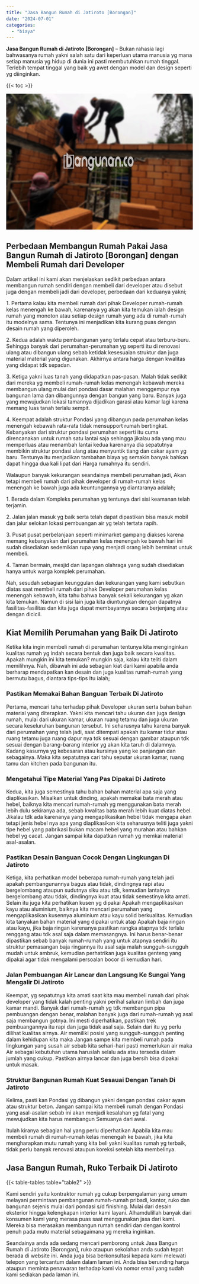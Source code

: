 ```yaml
---
title: "Jasa Bangun Rumah di Jatiroto [Borongan]"
date: "2024-07-01"
categories: 
  - "biaya"
---
```


**Jasa Bangun Rumah di Jatiroto \[Borongan\]** – Bukan rahasia lagi bahwasanya rumah yakni salah satu dari keperluan utama manusia yg mana setiap manusia yg hidup di dunia ini pasti membutuhkan rumah tinggal. Terlebih tempat tinggal yang baik yg awet dengan model dan design seperti yg diinginkan.

{{< toc >}}

![Jasa Bangun Rumah di Jatiroto [Borongan]](/images/borong-bangunan-19.png)

## Perbedaan Membangun Rumah Pakai Jasa Bangun Rumah di Jatiroto \[Borongan\] dengan Membeli Rumah dari Developer

Dalam artikel ini kami akan menjelaskan sedikit perbedaan antara membangun rumah sendiri dengan membeli dari developer atau disebut juga dengan membeli jadi dari developer, perbedaan dari keduanya yakni;

1\. Pertama kalau kita membeli rumah dari pihak Developer rumah-rumah kelas menengah ke bawah, karenanya yg akan kita temukan ialah design rumah yang monoton atau setiap design rumah yang ada di rumah-rumah itu modelnya sama. Tentunya ini menjadikan kita kurang puas dengan desain rumah yang diperoleh.

2\. Kedua adalah waktu pembangunan yang terlalu cepat atau terburu-buru. Sehingga banyak dari perumahan-perumahan yg seperti itu di renovasi ulang atau dibangun ulang sebab ketidak kesesuaian struktur dan juga material material yang digunakan. Akhirnya antara harga dengan kwalitas yang didapat tdk sepadan.

3\. Ketiga yakni luas tanah yang didapatkan pas-pasan. Malah tidak sedikit dari mereka yg membeli rumah-rumah kelas menengah kebawah mereka membangun ulang mulai dari pondasi dasar malahan menggempur nya bangunan lama dan dibangunnya dengan bangun yang baru. Banyak juga yang mewujudkan lokasi tamannya dijadikan garasi atau kamar lagi karena memang luas tanah terlalu sempit.

4\. Keempat adalah struktur Pondasi yang dibangun pada perumahan kelas menengah kebawah rata-rata tidak mensupport rumah bertingkat. Kebanyakan dari struktur pondasi perumahan seperti itu cuma direncanakan untuk rumah satu lantai saja sehingga jikalau ada yang mau memperluas atau menambah lantai kedua karenanya dia sepatutnya membikin struktur pondasi ulang atau menyuntik tiang dan cakar ayam yg baru. Tentunya itu menjadikan tambahan biaya yg semakin banyak bahkan dapat hingga dua kali lipat dari Harga rumahnya itu sendiri.

Walaupun banyak kekurangan seandainya membeli perumahan jadi, Akan tetapi membeli rumah dari pihak developer di rumah-rumah kelas menengah ke bawah juga ada keuntungannya yg diantaranya adalah;

1\. Berada dalam Kompleks perumahan yg tentunya dari sisi keamanan telah terjamin.

2\. Jalan jalan masuk yg baik serta telah dapat dipastikan bisa masuk mobil dan jalur selokan lokasi pembuangan air yg telah tertata rapih.

3\. Pusat pusat perbelanjaan seperti minimarket gampang diakses karena memang kebanyakan dari perumahan kelas menengah ke bawah hari ini sudah disediakan sedemikian rupa yang menjadi orang lebih berminat untuk membeli.

4\. Taman bermain, mesjid dan lapangan olahraga yang sudah disediakan hanya untuk warga komplek perumahan.

Nah, sesudah sebagian keunggulan dan kekurangan yang kami sebutkan diatas saat membeli rumah dari pihak Developer perumahan kelas menengah kebawah, kita tahu bahwa banyak sekali kekurangan yg akan kita temukan. Namun di sisi lain juga kita diuntungkan dengan dapatnya fasilitas-fasilitas dan kita juga dapat membayarnya secara berjenjang atau dengan dicicil.

## Kiat Memilih Perumahan yang Baik Di Jatiroto

Ketika kita ingin membeli rumah di perumahan tentunya kita menginginkan kualitas rumah yg indah secara bentuk dan juga baik secara kwalitas. Apakah mungkin ini kita temukan? mungkin saja, kalau kita teliti dalam memilihnya. Nah, dibawah ini ada sebagian kiat dari kami apabila anda berharap mendapatkan kan desain dan juga kualitas rumah-rumah yang bermutu bagus, diantara tips-tips Itu ialah;

### Pastikan Memakai Bahan Banguan Terbaik Di Jatiroto

Pertama, mencari tahu terhadap pihak Developer ukuran serta bahan bahan material yang diterapkan. Yakni kita mencari tahu ukuran dan juga design rumah, mulai dari ukuran kamar, ukuran ruang tetamu dan juga ukuran secara keseluruhan bangunan tersebut. Ini seharusnya tahu karena banyak dari perumahan yang telah jadi, saat ditempati apakah itu kamar tidur atau ruang tetamu juga ruang dapur nya tdk sesuai dengan gambar ataupun tdk sesuai dengan barang-barang interior yg akan kita taruh di dalamnya. Kadang kasurnya yg kebesaran atau kursinya yang ke panjangan dan sebagainya. Maka kita sepatutnya cari tahu seputar ukuran kamar, ruang tamu dan kitchen pada bangunan itu.

### Mengetahui Tipe Material Yang Pas Dipakai Di Jatiroto

Kedua, kita juga semestinya tahu bahan bahan material apa saja yang diaplikasikan. Misalkan untuk dinding, apakah memakai bata merah atau hebel, baiknya kita mencari rumah-rumah yg menggunakan bata merah lebih dulu sekiranya ada, sebab kwalitas bata merah lebih kuat diatas hebel. Jikalau tdk ada karenanya yang mengaplikasikan hebel tidak mengapa akan tetapi jenis hebel nya apa yang diaplikasikan kita seharusnya teliti juga yakni tipe hebel yang pabrikasi bukan macam hebel yang murahan atau bahkan hebel yg cacat. Jangan sampai kita dapatkan rumah yg memkai material asal-asalan.

### Pastikan Desain Banguan Cocok Dengan Lingkungan Di Jatiroto

Ketiga, kita perhatikan model beberapa rumah-rumah yang telah jadi apakah pembangunannya bagus atau tidak, dindingnya rapi atau bergelombang ataupun sudutnya siku atau tdk, kemudian lantainya bergelombang atau tidak, dindingnya kuat atau tidak semestinya kita amati. Selain itu juga kita perhatikan kusen yg dipakai Apakah mengaplikasikan kayu atau aluminium, baiknya kita mencari perumahan yang mengaplikasikan kusennya aluminium atau kayu solid berkualitas. Kemudian kita tanyakan bahan material yang dipakai untuk atap Apakah baja ringan atau kayu, jika baja ringan karenanya pastikan rangka atapnya tdk terlalu renggang atau tdk asal saja dalam memasangnya. Ini harus benar-benar dipastikan sebab banyak rumah-rumah yang untuk atapnya sendiri itu struktur pemasangan baja ringannya itu asal saja malah sungguh-sungguh mudah untuk ambruk, kemudian perhatrikan juga kualitas genteng yang dipakai agar tidak mengalami persoalan bocor di kemudian hari.

### Jalan Pembuangan Air Lancar dan Langsung Ke Sungai Yang Mengalir Di Jatiroto

Keempat, yg sepatutnya kita amati saat kita mau membeli rumah dari pihak developer yang tidak kalah penting yakni perihal saluran limbah dan juga kamar mandi. Banyak dari rumah-rumah yg tdk membangun pipa pembuangan dengan benar, malahan banyak juga dari rumah-rumah yg asal saja membangun gotnya. Ini mesti diperhatikan, pastikan trek pembuangannya itu rapi dan juga tidak asal saja. Selain dari itu yg perlu dilihat kualitas airnya. Air memiliki posisi yang sungguh-sungguh penting dalam kehidupan kita maka Jangan sampe kita membeli rumah pada lingkungan yang susah air sebab kita sehari-hari pasti memerlukan air maka Air sebagai kebutuhan utama haruslah selalu ada atau tersedia dalam jumlah yang cukup. Pastikan airnya lancar dan juga bersih bisa dipakai untuk masak.

### Struktur Bangunan Rumah Kuat Sesauai Dengan Tanah Di Jatiroto

Kelima, pasti kan Pondasi yg dibangun yakni dengan pondasi cakar ayam atau struktur beton. Jangan sampai kita membeli rumah dengan Pondasi yang asal-asalan sebab ini akan menjadi kesalahan yg fatal yang mewujudkan kita harus membangun Semuanya dari awal.

Itulah kiranya sebagian hal yang perlu diperhatikan Apabila kita mau membeli rumah di rumah-rumah kelas menengah ke bawah, jika kita mengharapkan mutu rumah yang kita beli yakni kualitas rumah yg terbaik, tidak perlu banyak renovasi ataupun koreksi setelah kita membelinya.

## Jasa Bangun Rumah, Ruko Terbaik Di Jatiroto

{{< table-tables table="table2" >}}

Kami sendiri yaitu kontraktor rumah yg cukup berpengalaman yang umum melayani permintaan pembangunan rumah-rumah pribadi, kantor, ruko dan bangunan sejenis mulai dari pondasi s/d finishing. Mulai dari desain eksterior hingga kelengkapan interior kami layani. Alhamdulillah banyak dari konsumen kami yang merasa puas saat menggunakan jasa dari kami. Mereka bisa merasakan membangun rumah sendiri dan dengan kontrol penuh pada mutu material sebagaimana yg mereka inginkan.

Seandainya anda ada sedang mencari pemborong untuk Jasa Bangun Rumah di Jatiroto \[Borongan\], ruko ataupun sekolahan anda sudah tepat berada di website ini. Anda juga bisa berkonsultasi kepada kami melewati telepon yang tercantum dalam dalam laman ini. Anda bisa berunding harga ataupun meminta penawaran terhadap kami via nomor email yang sudah kami sediakan pada laman ini.
